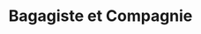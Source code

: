 ---
title: "Bagagiste et Compagnie"
url: /vannes/bagagiste-et-compagnie-rue-du-general-baron-fabre/
shop: Taschen & Koffer
---